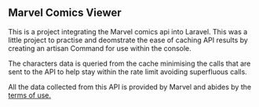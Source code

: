 ## Marvel Comics Viewer 

This is a project integrating the Marvel comics api into Laravel. This was a little project to practise and deomstrate the ease of caching API results by creating an artisan Command for use within the console. 

The characters data is queried from the cache minimising the calls that are sent to the API to help stay within the rate limit avoiding superfluous calls. 

All the data collected from this API is provided by Marvel and abides by the [terms of use.](https://developer.marvel.com/terms)
